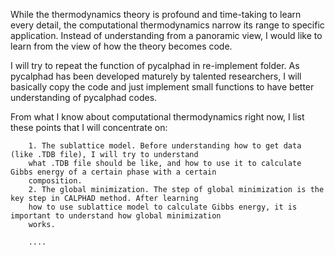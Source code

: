 
While the thermodynamics theory is profound and time-taking to learn every detail, the computational
thermodynamics narrow its range to specific application. Instead of understanding from a panoramic view, I
would like to learn from the view of how the theory becomes code.

I will try to repeat the function of pycalphad in re-implement folder. As pycalphad has been developed maturely by
talented researchers, I will basically copy the code and just implement small functions to have better understanding 
of pycalphad codes.

From what I know about computational thermodynamics right now, I list these points that I will concentrate on:

        1. The sublattice model. Before understanding how to get data (like .TDB file), I will try to understand
        what .TDB file should be like, and how to use it to calculate Gibbs energy of a certain phase with a certain
        composition.
        2. The global minimization. The step of global minimization is the key step in CALPHAD method. After learning
        how to use sublattice model to calculate Gibbs energy, it is important to understand how global minimization
        works.
        
        ....
        
